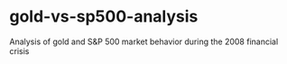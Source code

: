 # gold-vs-sp500-analysis
Analysis of gold and S&amp;P 500 market behavior during the 2008 financial crisis

